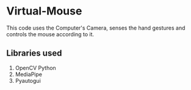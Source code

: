 # Virtual-Mouse
  This code uses the Computer's Camera, senses the hand gestures and controls the mouse according to it.

## Libraries used
1. OpenCV Python
2. MediaPipe
3. Pyautogui
